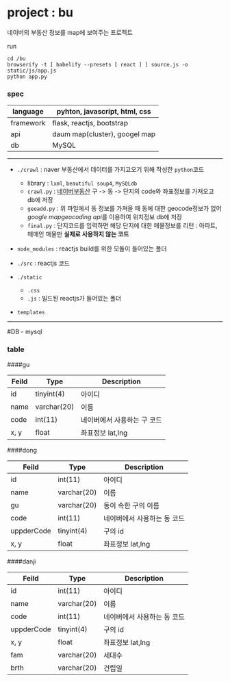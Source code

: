 # project : bu
네이버의 부동산 정보를 map에 보여주는 프로젝트

run

	cd /bu
	browserify -t [ babelify --presets [ react ] ] source.js -o static/js/app.js
	python app.py
	

### spec
| language  | pyhton, javascript, html, css |
| ------------- | ------------- |
| framework  | flask, reactjs, bootstrap  |
| api  | daum map(cluster), googel map  |
| db | MySQL |

---
 - `./crawl` : naver 부동산에서 데이터를 가지고오기 위해 작성한 `python`코드

   - library : `lxml`, `beautiful soup4`, `MySQLdb`
   - `crawl.py` : [네이버부동산](land.naver.com) 구 -> 동 -> 단지의 code와 좌표정보를 가져오고 db에 저장
   - `geoadd.py` : 위 파일에서 동 정보를 가져올 때 동에 대한 geocode정보가 없어 *google mapgeocoding api*를 이용하여 위치정보 db에 저장
   - `final.py` : 단지코드를 입력하면 해당 단지에 대한 매물정보를 리턴 : 아파트, 매매인 매물만 **실제로 사용하지 않는 코드**
 
 
  - `node_modules` : reactjs build를 위한 모듈이 들어있는 폴더
  - `./src` : reactjs 코드
  - `./static` 
    - `.css`
    - `.js` : 빌드된 reactjs가 들어있는 폴더
 - `templates`

 

---
#DB - mysql

### table 
####gu
   
| Feild			| Type			| Description   |
|------------ |----------- |-------------|
| id			| tinyint(4)    | 아이디 		|
| name			| varchar(20)   | 이름			|
| code			| int(11)  		| 네이버에서 사용하는 구 코드|
| x, y			| float			| 좌표정보 lat,lng|


####dong
   
| Feild			| Type			| Description   |
|------------ |----------- |-------------|
| id			| int(11)       | 아이디 		|
| name			| varchar(20)   | 이름			|
| gu			| varchar(20)	| 동이 속한 구의 이름 |
| code			| int(11)  		| 네이버에서 사용하는 동 코드|
| uppderCode	| tinyint(4)	| 구의 id		|
| x, y			| float			| 좌표정보 lat,lng|

####danji
   
| Feild			| Type			| Description   |
| ------------ |----------- |-------------|
| id			| int(11)       | 아이디 		|
| name			| varchar(20)   | 이름			|
| code			| int(11)  		| 네이버에서 사용하는 동 코드|
| uppderCode	| tinyint(4)	| 구의 id		|
| x, y			| float			| 좌표정보 lat,lng|
| fam			| varchar(20)	| 세대수			|
| brth			| varchar(20)	| 건립일			|
